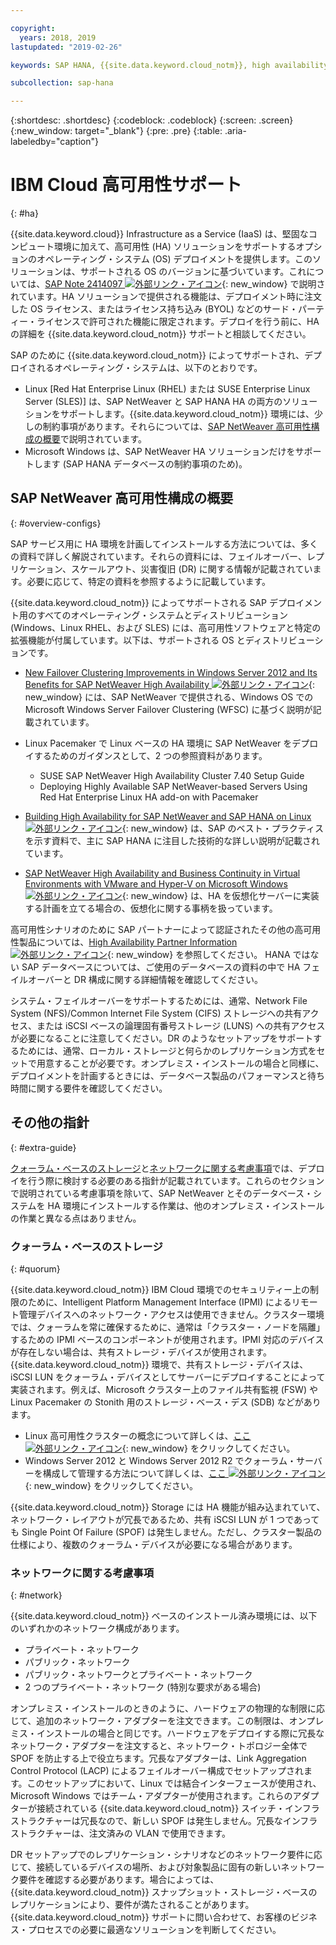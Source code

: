 ```yaml
---

copyright:
  years: 2018, 2019
lastupdated: "2019-02-26"

keywords: SAP HANA, {{site.data.keyword.cloud_notm}}, high availability, highly available, SPOF, VLANs, HA, DR, disaster recovery, SAP NetWeaver

subcollection: sap-hana

---
```


{:shortdesc: .shortdesc}
{:codeblock: .codeblock}
{:screen: .screen}
{:new_window: target="_blank"}
{:pre: .pre}
{:table: .aria-labeledby="caption"}


# IBM Cloud 高可用性サポート
{: #ha}

{{site.data.keyword.cloud}} Infrastructure as a Service (IaaS) は、堅固なコンピュート環境に加えて、高可用性 (HA) ソリューションをサポートするオプションのオペレーティング・システム (OS) デプロイメントを提供します。このソリューションは、サポートされる OS のバージョンに基づいています。これについては、[SAP Note 2414097 ![外部リンク・アイコン](../../icons/launch-glyph.svg "外部リンク・アイコン")](https://launchpad.support.sap.com/#/notes/2414097){: new_window} で説明されています。HA ソリューションで提供される機能は、デプロイメント時に注文した OS ライセンス、またはライセンス持ち込み (BYOL) などのサード・パーティー・ライセンスで許可された機能に限定されます。デプロイを行う前に、HA の詳細を {{site.data.keyword.cloud_notm}} サポートと相談してください。

SAP のために {{site.data.keyword.cloud_notm}} によってサポートされ、デプロイされるオペレーティング・システムは、以下のとおりです。
* Linux [Red Hat Enterprise Linux (RHEL) または SUSE Enterprise Linux Server (SLES)] は、SAP NetWeaver と SAP HANA HA の両方のソリューションをサポートします。{{site.data.keyword.cloud_notm}} 環境には、少しの制約事項があります。それらについては、[SAP NetWeaver 高可用性構成の概要](#overview-configs)で説明されています。
* Microsoft Windows は、SAP NetWeaver HA ソリューションだけをサポートします (SAP HANA データベースの制約事項のため)。

## SAP NetWeaver 高可用性構成の概要
{: #overview-configs}

SAP サービス用に HA 環境を計画してインストールする方法については、多くの資料で詳しく解説されています。それらの資料には、フェイルオーバー、レプリケーション、スケールアウト、災害復旧 (DR) に関する情報が記載されています。必要に応じて、特定の資料を参照するように記載しています。

{{site.data.keyword.cloud_notm}} によってサポートされる SAP デプロイメント用のすべてのオペレーティング・システムとディストリビューション (Windows、Linux RHEL、および SLES) には、高可用性ソフトウェアと特定の拡張機能が付属しています。以下は、サポートされる OS とディストリビューションです。

* [New Failover Clustering Improvements in Windows Server 2012 and Its Benefits for SAP NetWeaver High Availability ![外部リンク・アイコン](../../icons/launch-glyph.svg "外部リンク・アイコン")](https://blogs.sap.com/2013/10/16/new-failover-clustering-improvements-in-windows-server-2012-and-its-benefits-for-sap-netweaver-high-availability/){: new_window} には、SAP NetWeaver で提供される、Windows OS での Microsoft Windows Server Failover Clustering (WFSC) に基づく説明が記載されています。

* Linux Pacemaker で Linux ベースの HA 環境に SAP NetWeaver をデプロイするためのガイダンスとして、2 つの参照資料があります。
  * SUSE SAP NetWeaver High Availability Cluster 7.40 Setup Guide
  * Deploying Highly Available SAP NetWeaver-based Servers Using Red Hat Enterprise Linux HA add-on with Pacemaker

* [Building High Availability for SAP NetWeaver and SAP HANA on Linux ![外部リンク・アイコン](../../icons/launch-glyph.svg "外部リンク・アイコン")](https://support.sap.com/content/dam/SAAP/SAP_Activate/AGS_70.pdf){: new_window} は、SAP のベスト・プラクティスを示す資料で、主に SAP HANA に注目した技術的な詳しい説明が記載されています。

* [SAP NetWeaver High Availability and Business Continuity in Virtual Environments with VMware and Hyper-V on Microsoft Windows ![外部リンク・アイコン](../../icons/launch-glyph.svg "外部リンク・アイコン")](https://www.sap.com/documents/2015/07/508b62bc-5b7c-0010-82c7-eda71af511fa.html){: new_window} は、HA を仮想化サーバーに実装する計画を立てる場合の、仮想化に関する事柄を扱っています。

高可用性シナリオのために SAP パートナーによって認証されたその他の高可用性製品については、[High Availability Partner Information ![外部リンク・アイコン](../../icons/launch-glyph.svg "外部リンク・アイコン")](https://wiki.scn.sap.com/wiki/display/SI/High+Availability+Partner+Information){: new_window} を参照してください。
HANA ではない SAP データベースについては、ご使用のデータベースの資料の中で HA フェイルオーバーと DR 構成に関する詳細情報を確認してください。

システム・フェイルオーバーをサポートするためには、通常、Network File System (NFS)/Common Internet File System (CIFS) ストレージへの共有アクセス、または iSCSI ベースの論理固有番号ストレージ (LUNS) への共有アクセスが必要になることに注意してください。DR のようなセットアップをサポートするためには、通常、ローカル・ストレージと何らかのレプリケーション方式をセットで用意することが必要です。オンプレミス・インストールの場合と同様に、デプロイメントを計画するときには、データベース製品のパフォーマンスと待ち時間に関する要件を確認してください。

## その他の指針
{: #extra-guide}

[クォーラム・ベースのストレージ](#quorum)と[ネットワークに関する考慮事項](#network)では、デプロイを行う際に検討する必要のある指針が記載されています。これらのセクションで説明されている考慮事項を除いて、SAP NetWeaver とそのデータベース・システムを HA 環境にインストールする作業は、他のオンプレミス・インストールの作業と異なる点はありません。

### クォーラム・ベースのストレージ
{: #quorum}

{{site.data.keyword.cloud_notm}} IBM Cloud 環境でのセキュリティー上の制限のために、Intelligent Platform Management Interface (IPMI) によるリモート管理デバイスへのネットワーク・アクセスは使用できません。クラスター環境では、クォーラムを常に確保するために、通常は「クラスター・ノードを隔離」するための IPMI ベースのコンポーネントが使用されます。IPMI 対応のデバイスが存在しない場合は、共有ストレージ・デバイスが使用されます。{{site.data.keyword.cloud_notm}} 環境で、共有ストレージ・デバイスは、iSCSI LUN をクォーラム・デバイスとしてサーバーにデプロイすることによって実装されます。例えば、Microsoft クラスター上のファイル共有監視 (FSW) や Linux Pacemaker の Stonith 用のストレージ・ベース・デス (SDB) などがあります。
* Linux 高可用性クラスターの概念について詳しくは、[ここ ![外部リンク・アイコン](../../icons/launch-glyph.svg "外部リンク・アイコン")](http://linux-ha.org/wiki/Cluster_Concepts){: new_window} をクリックしてください。
* Windows Server 2012 と Windows Server 2012 R2 でクォーラム・サーバーを構成して管理する方法について詳しくは、[ここ ![外部リンク・アイコン](../../icons/launch-glyph.svg "外部リンク・アイコン")](https://docs.microsoft.com/en-us/windows-server/failover-clustering/manage-cluster-quorum){: new_window} をクリックしてください。

{{site.data.keyword.cloud_notm}} Storage には HA 機能が組み込まれていて、ネットワーク・レイアウトが冗長であるため、共有 iSCSI LUN が 1 つであっても Single Point Of Failure (SPOF) は発生しません。ただし、クラスター製品の仕様により、複数のクォーラム・デバイスが必要になる場合があります。

### ネットワークに関する考慮事項
{: #network}

{{site.data.keyword.cloud_notm}} ベースのインストール済み環境には、以下のいずれかのネットワーク構成があります。
* プライベート・ネットワーク
* パブリック・ネットワーク
* パブリック・ネットワークとプライベート・ネットワーク
* 2 つのプライベート・ネットワーク (特別な要求がある場合)

オンプレミス・インストールのときのように、ハードウェアの物理的な制限に応じて、追加のネットワーク・アダプターを注文できます。この制限は、オンプレミス・インストールの場合と同じです。ハードウェアをデプロイする際に冗長なネットワーク・アダプターを注文すると、ネットワーク・トポロジー全体で SPOF を防止する上で役立ちます。冗長なアダプターは、Link Aggregation Control Protocol (LACP) によるフェイルオーバー構成でセットアップされます。このセットアップにおいて、Linux では結合インターフェースが使用され、Microsoft Windows ではチーム・アダプターが使用されます。これらのアダプターが接続されている {{site.data.keyword.cloud_notm}} スイッチ・インフラストラクチャーは冗長なので、新しい SPOF は発生しません。冗長なインフラストラクチャーは、注文済みの VLAN で使用できます。

DR セットアップでのレプリケーション・シナリオなどのネットワーク要件に応じて、接続しているデバイスの場所、および対象製品に固有の新しいネットワーク要件を確認する必要があります。場合によっては、{{site.data.keyword.cloud_notm}} スナップショット・ストレージ・ベースのレプリケーションにより、要件が満たされることがあります。{{site.data.keyword.cloud_notm}} サポートに問い合わせて、お客様のビジネス・プロセスでの必要に最適なソリューションを判断してください。
